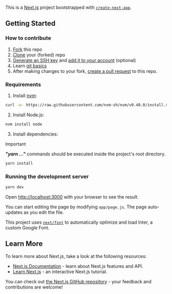This is a [Next.js](https://nextjs.org/) project bootstrapped with [`create-next-app`](https://github.com/vercel/next.js/tree/canary/packages/create-next-app).

## Getting Started
### How to contribute
1. [Fork](https://docs.github.com/en/pull-requests/collaborating-with-pull-requests/working-with-forks/fork-a-repo) this repo
2. [Clone](https://docs.github.com/en/repositories/creating-and-managing-repositories/cloning-a-repository) your (forked) repo
3. [Generate an SSH key](https://docs.github.com/en/authentication/connecting-to-github-with-ssh/generating-a-new-ssh-key-and-adding-it-to-the-ssh-agent) and [add it to your account](https://docs.github.com/en/authentication/connecting-to-github-with-ssh/adding-a-new-ssh-key-to-your-github-account) (optional)
4. Learn [git basics](https://docs.github.com/en/get-started/using-git)
5. After making changes to your fork, [create a pull request](https://docs.github.com/en/pull-requests/collaborating-with-pull-requests/proposing-changes-to-your-work-with-pull-requests/creating-a-pull-request) to this repo.

### Requirements
1. Install [nvm](https://github.com/nvm-sh/nvm?tab=readme-ov-file#installing-and-updating):
```bash
curl -o- https://raw.githubusercontent.com/nvm-sh/nvm/v0.40.0/install.sh | bash
```
2. Install Node.js:
```bash
nvm install node
```
3. Install dependencies:
> [!IMPORTANT]  
> ***"yarn ..."*** commands should be executed inside the project's root directory.
```bash
yarn install
```

### Running the development server
```bash
yarn dev
```

Open [http://localhost:3000](http://localhost:3000) with your browser to see the result.

You can start editing the page by modifying `app/page.js`. The page auto-updates as you edit the file.

This project uses [`next/font`](https://nextjs.org/docs/basic-features/font-optimization) to automatically optimize and load Inter, a custom Google Font.

## Learn More

To learn more about Next.js, take a look at the following resources:

- [Next.js Documentation](https://nextjs.org/docs) - learn about Next.js features and API.
- [Learn Next.js](https://nextjs.org/learn) - an interactive Next.js tutorial.

You can check out [the Next.js GitHub repository](https://github.com/vercel/next.js/) - your feedback and contributions are welcome!

